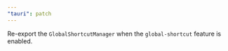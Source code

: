 ```yaml
---
"tauri": patch
---
```


Re-export the `GlobalShortcutManager` when the `global-shortcut` feature is enabled.
